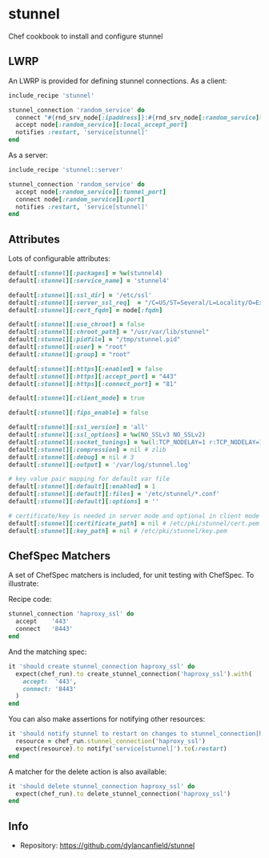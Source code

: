 # stunnel

Chef cookbook to install and configure stunnel

## LWRP

An LWRP is provided for defining stunnel connections. As a client:
```ruby
include_recipe 'stunnel'

stunnel_connection 'random_service' do
  connect "#{rnd_srv_node[:ipaddress]}:#{rnd_srv_node[:random_service][:port]}"
  accept node[:random_service][:local_accept_port]
  notifies :restart, 'service[stunnel]'
end
```

As a server:
```ruby
include_recipe 'stunnel::server'

stunnel_connection 'random_service' do
  accept node[:random_service][:tunnel_port]
  connect node[:random_service][:port]
  notifies :restart, 'service[stunnel]'
end
```

## Attributes

Lots of configurable attributes:

```ruby
default[:stunnel][:packages] = %w(stunnel4)
default[:stunnel][:service_name] = 'stunnel4'

default[:stunnel][:ssl_dir] = '/etc/ssl'
default[:stunnel][:server_ssl_req]  = "/C=US/ST=Several/L=Locality/O=Example/OU=Operations/CN=#{node[:fqdn]}/emailAddress=root@#{node[:fqdn]}"
default[:stunnel][:cert_fqdn] = node[:fqdn]

default[:stunnel][:use_chroot] = false
default[:stunnel][:chroot_path] = "/usr/var/lib/stunnel"
default[:stunnel][:pidfile] = "/tmp/stunnel.pid"
default[:stunnel][:user] = "root"
default[:stunnel][:group] = "root"

default[:stunnel][:https][:enabled] = false
default[:stunnel][:https][:accept_port] = "443"
default[:stunnel][:https][:connect_port] = "81"

default[:stunnel][:client_mode] = true

default[:stunnel][:fips_enable] = false

default[:stunnel][:ssl_version] = 'all'
default[:stunnel][:ssl_options] = %w(NO_SSLv3 NO_SSLv2)
default[:stunnel][:socket_tunings] = %w(l:TCP_NODELAY=1 r:TCP_NODELAY=1)
default[:stunnel][:compression] = nil # zlib
default[:stunnel][:debug] = nil # 3
default[:stunnel][:output] = '/var/log/stunnel.log'

# key value pair mapping for default var file
default[:stunnel][:default][:enabled] = 1
default[:stunnel][:default][:files] = '/etc/stunnel/*.conf'
default[:stunnel][:default][:options] = ''

# certificate/key is needed in server mode and optional in client mode 
default[:stunnel][:certificate_path] = nil # /etc/pki/stunnel/cert.pem
default[:stunnel][:key_path] = nil # /etc/pki/stunnel/key.pem
```

## ChefSpec Matchers

A set of ChefSpec matchers is included, for unit testing with ChefSpec. To illustrate:

Recipe code:

```ruby
stunnel_connection 'haproxy_ssl' do
  accept    '443'
  connect   '8443'
end
```

And the matching spec:

```ruby
it 'should create stunnel_connection haproxy_ssl' do
  expect(chef_run).to create_stunnel_connection('haproxy_ssl').with(
    accept:  '443',
    connect: '8443'
  )
end
```

You can also make assertions for notifying other resources:

```ruby
it 'should notify stunnel to restart on changes to stunnel_connection[haproxy_ssl]' do
  resource = chef_run.stunnel_connection('haproxy_ssl')
  expect(resource).to notify('service[stunnel]').to(:restart)
end
```

A matcher for the delete action is also available:

```ruby
it 'should delete stunnel_connection haproxy_ssl' do
  expect(chef_run).to delete_stunnel_connection('haproxy_ssl')
end
```

## Info
* Repository: https://github.com/dylancanfield/stunnel
